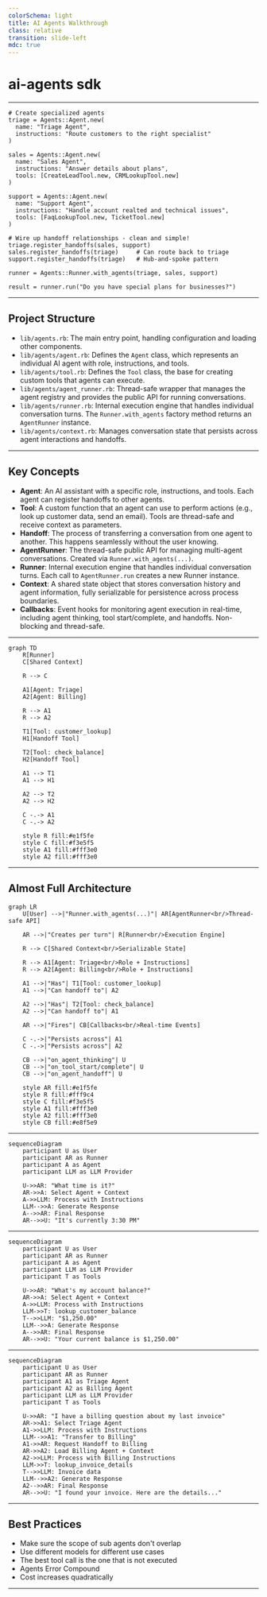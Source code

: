 ```yaml
---
colorSchema: light
title: AI Agents Walkthrough
class: relative
transition: slide-left
mdc: true
---
```


# ai-agents sdk

---

```rb{all|2-17|20-22|24-26|2-5|7-11|12-17|20|21-22|24|26|all}
# Create specialized agents
triage = Agents::Agent.new(
  name: "Triage Agent",
  instructions: "Route customers to the right specialist"
)

sales = Agents::Agent.new(
  name: "Sales Agent",
  instructions: "Answer details about plans",
  tools: [CreateLeadTool.new, CRMLookupTool.new]
)

support = Agents::Agent.new(
  name: "Support Agent",
  instructions: "Handle account realted and technical issues",
  tools: [FaqLookupTool.new, TicketTool.new]
)

# Wire up handoff relationships - clean and simple!
triage.register_handoffs(sales, support)
sales.register_handoffs(triage)     # Can route back to triage
support.register_handoffs(triage)   # Hub-and-spoke pattern

runner = Agents::Runner.with_agents(triage, sales, support)

result = runner.run("Do you have special plans for businesses?")
```

---

## Project Structure

  -   `lib/agents.rb`: The main entry point, handling configuration and loading other components.
  -   `lib/agents/agent.rb`: Defines the `Agent` class, which represents an individual AI agent with role, instructions, and tools.
  -   `lib/agents/tool.rb`: Defines the `Tool` class, the base for creating custom tools that agents can execute.
  -   `lib/agents/agent_runner.rb`: Thread-safe wrapper that manages the agent registry and provides the public API for running conversations.
  -   `lib/agents/runner.rb`: Internal execution engine that handles individual conversation turns. The `Runner.with_agents` factory method returns an `AgentRunner` instance.
  -   `lib/agents/context.rb`: Manages conversation state that persists across agent interactions and handoffs.

---

## Key Concepts

-   **Agent**: An AI assistant with a specific role, instructions, and tools. Each agent can register handoffs to other agents.
-   **Tool**: A custom function that an agent can use to perform actions (e.g., look up customer data, send an email). Tools are thread-safe and receive context as parameters.
-   **Handoff**: The process of transferring a conversation from one agent to another. This happens seamlessly without the user knowing.
-   **AgentRunner**: The thread-safe public API for managing multi-agent conversations. Created via `Runner.with_agents(...)`.
-   **Runner**: Internal execution engine that handles individual conversation turns. Each call to `AgentRunner.run` creates a new Runner instance.
-   **Context**: A shared state object that stores conversation history and agent information, fully serializable for persistence across process boundaries.
-   **Callbacks**: Event hooks for monitoring agent execution in real-time, including agent thinking, tool start/complete, and handoffs. Non-blocking and thread-safe.

---

```mermaid
graph TD
    R[Runner]
    C[Shared Context]

    R --> C

    A1[Agent: Triage]
    A2[Agent: Billing]

    R --> A1
    R --> A2

    T1[Tool: customer_lookup]
    H1[Handoff Tool]

    T2[Tool: check_balance]
    H2[Handoff Tool]

    A1 --> T1
    A1 --> H1

    A2 --> T2
    A2 --> H2

    C -.-> A1
    C -.-> A2

    style R fill:#e1f5fe
    style C fill:#f3e5f5
    style A1 fill:#fff3e0
    style A2 fill:#fff3e0
```

---

## Almost Full Architecture

```mermaid
graph LR
    U[User] -->|"Runner.with_agents(...)"| AR[AgentRunner<br/>Thread-safe API]

    AR -->|"Creates per turn"| R[Runner<br/>Execution Engine]

    R --> C[Shared Context<br/>Serializable State]

    R --> A1[Agent: Triage<br/>Role + Instructions]
    R --> A2[Agent: Billing<br/>Role + Instructions]

    A1 -->|"Has"| T1[Tool: customer_lookup]
    A1 -->|"Can handoff to"| A2

    A2 -->|"Has"| T2[Tool: check_balance]
    A2 -->|"Can handoff to"| A1

    AR -->|"Fires"| CB[Callbacks<br/>Real-time Events]

    C -.->|"Persists across"| A1
    C -.->|"Persists across"| A2

    CB -->|"on_agent_thinking"| U
    CB -->|"on_tool_start/complete"| U
    CB -->|"on_agent_handoff"| U

    style AR fill:#e1f5fe
    style R fill:#fff9c4
    style C fill:#f3e5f5
    style A1 fill:#fff3e0
    style A2 fill:#fff3e0
    style CB fill:#e8f5e9
```

---

```mermaid
sequenceDiagram
    participant U as User
    participant AR as Runner
    participant A as Agent
    participant LLM as LLM Provider

    U->>AR: "What time is it?"
    AR->>A: Select Agent + Context
    A->>LLM: Process with Instructions
    LLM-->>A: Generate Response
    A-->>AR: Final Response
    AR-->>U: "It's currently 3:30 PM"
```

---

```mermaid
sequenceDiagram
    participant U as User
    participant AR as Runner
    participant A as Agent
    participant LLM as LLM Provider
    participant T as Tools

    U->>AR: "What's my account balance?"
    AR->>A: Select Agent + Context
    A->>LLM: Process with Instructions
    LLM->>T: lookup_customer_balance
    T-->>LLM: "$1,250.00"
    LLM-->>A: Generate Response
    A-->>AR: Final Response
    AR-->>U: "Your current balance is $1,250.00"
```

---

```mermaid
sequenceDiagram
    participant U as User
    participant AR as Runner
    participant A1 as Triage Agent
    participant A2 as Billing Agent
    participant LLM as LLM Provider
    participant T as Tools

    U->>AR: "I have a billing question about my last invoice"
    AR->>A1: Select Triage Agent
    A1->>LLM: Process with Instructions
    LLM-->>A1: "Transfer to Billing"
    A1->>AR: Request Handoff to Billing
    AR->>A2: Load Billing Agent + Context
    A2->>LLM: Process with Billing Instructions
    LLM->>T: lookup_invoice_details
    T-->>LLM: Invoice data
    LLM-->>A2: Generate Response
    A2-->>AR: Final Response
    AR-->>U: "I found your invoice. Here are the details..."
```

---

## Best Practices

- Make sure the scope of sub agents don't overlap
- Use different models for different use cases
- The best tool call is the one that is not executed
- Agents Error Compound
- Cost increases quadratically

---

